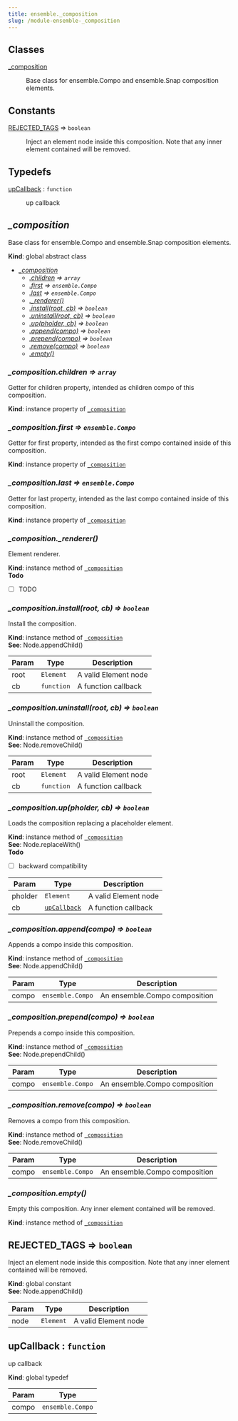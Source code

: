 ```yaml
---
title: ensemble._composition
slug: /module-ensemble-_composition
---
```

## Classes

<dl>
<dt><a href="#_composition">_composition</a></dt>
<dd><p>Base class for ensemble.Compo and ensemble.Snap composition elements.</p>
</dd>
</dl>

## Constants

<dl>
<dt><a href="#REJECTED_TAGS">REJECTED_TAGS</a> ⇒ <code>boolean</code></dt>
<dd><p>Inject an element node inside this composition.
Note that any inner element contained will be removed.</p>
</dd>
</dl>

## Typedefs

<dl>
<dt><a href="#upCallback">upCallback</a> : <code>function</code></dt>
<dd><p>up callback</p>
</dd>
</dl>

<a name="_composition"></a>

## *\_composition*
Base class for ensemble.Compo and ensemble.Snap composition elements.

**Kind**: global abstract class  

* *[_composition](#_composition)*
    * *[.children](#_composition+children) ⇒ <code>array</code>*
    * *[.first](#_composition+first) ⇒ <code>ensemble.Compo</code>*
    * *[.last](#_composition+last) ⇒ <code>ensemble.Compo</code>*
    * *[._renderer()](#_composition+_renderer)*
    * *[.install(root, cb)](#_composition+install) ⇒ <code>boolean</code>*
    * *[.uninstall(root, cb)](#_composition+uninstall) ⇒ <code>boolean</code>*
    * *[.up(pholder, cb)](#_composition+up) ⇒ <code>boolean</code>*
    * *[.append(compo)](#_composition+append) ⇒ <code>boolean</code>*
    * *[.prepend(compo)](#_composition+prepend) ⇒ <code>boolean</code>*
    * *[.remove(compo)](#_composition+remove) ⇒ <code>boolean</code>*
    * *[.empty()](#_composition+empty)*

<a name="_composition+children"></a>

### *_composition.children ⇒ <code>array</code>*
Getter for children property, intended as children compo of this composition.

**Kind**: instance property of [<code>\_composition</code>](#_composition)  
<a name="_composition+first"></a>

### *_composition.first ⇒ <code>ensemble.Compo</code>*
Getter for first property, intended as the first compo contained inside of this composition.

**Kind**: instance property of [<code>\_composition</code>](#_composition)  
<a name="_composition+last"></a>

### *_composition.last ⇒ <code>ensemble.Compo</code>*
Getter for last property, intended as the last compo contained inside of this composition.

**Kind**: instance property of [<code>\_composition</code>](#_composition)  
<a name="_composition+_renderer"></a>

### *_composition.\_renderer()*
Element renderer.

**Kind**: instance method of [<code>\_composition</code>](#_composition)  
**Todo**

- [ ] TODO

<a name="_composition+install"></a>

### *_composition.install(root, cb) ⇒ <code>boolean</code>*
Install the composition.

**Kind**: instance method of [<code>\_composition</code>](#_composition)  
**See**: Node.appendChild()  

| Param | Type | Description |
| --- | --- | --- |
| root | <code>Element</code> | A valid Element node |
| cb | <code>function</code> | A function callback |

<a name="_composition+uninstall"></a>

### *_composition.uninstall(root, cb) ⇒ <code>boolean</code>*
Uninstall the composition.

**Kind**: instance method of [<code>\_composition</code>](#_composition)  
**See**: Node.removeChild()  

| Param | Type | Description |
| --- | --- | --- |
| root | <code>Element</code> | A valid Element node |
| cb | <code>function</code> | A function callback |

<a name="_composition+up"></a>

### *_composition.up(pholder, cb) ⇒ <code>boolean</code>*
Loads the composition replacing a placeholder element.

**Kind**: instance method of [<code>\_composition</code>](#_composition)  
**See**: Node.replaceWith()  
**Todo**

- [ ] backward compatibility


| Param | Type | Description |
| --- | --- | --- |
| pholder | <code>Element</code> | A valid Element node |
| cb | [<code>upCallback</code>](#upCallback) | A function callback |

<a name="_composition+append"></a>

### *_composition.append(compo) ⇒ <code>boolean</code>*
Appends a compo inside this composition.

**Kind**: instance method of [<code>\_composition</code>](#_composition)  
**See**: Node.appendChild()  

| Param | Type | Description |
| --- | --- | --- |
| compo | <code>ensemble.Compo</code> | An ensemble.Compo composition |

<a name="_composition+prepend"></a>

### *_composition.prepend(compo) ⇒ <code>boolean</code>*
Prepends a compo inside this composition.

**Kind**: instance method of [<code>\_composition</code>](#_composition)  
**See**: Node.prependChild()  

| Param | Type | Description |
| --- | --- | --- |
| compo | <code>ensemble.Compo</code> | An ensemble.Compo composition |

<a name="_composition+remove"></a>

### *_composition.remove(compo) ⇒ <code>boolean</code>*
Removes a compo from this composition.

**Kind**: instance method of [<code>\_composition</code>](#_composition)  
**See**: Node.removeChild()  

| Param | Type | Description |
| --- | --- | --- |
| compo | <code>ensemble.Compo</code> | An ensemble.Compo composition |

<a name="_composition+empty"></a>

### *_composition.empty()*
Empty this composition.
Any inner element contained will be removed.

**Kind**: instance method of [<code>\_composition</code>](#_composition)  
<a name="REJECTED_TAGS"></a>

## REJECTED\_TAGS ⇒ <code>boolean</code>
Inject an element node inside this composition.
Note that any inner element contained will be removed.

**Kind**: global constant  
**See**: Node.appendChild()  

| Param | Type | Description |
| --- | --- | --- |
| node | <code>Element</code> | A valid Element node |

<a name="upCallback"></a>

## upCallback : <code>function</code>
up callback

**Kind**: global typedef  

| Param | Type |
| --- | --- |
| compo | <code>ensemble.Compo</code> | 

